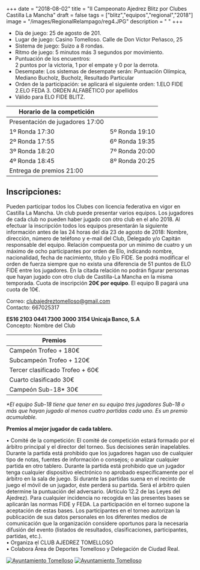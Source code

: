 +++
date = "2018-08-02"
title = "II Campeonato Ajedrez Blitz por Clubes Castilla La Mancha"
draft = false
tags = ["blitz","equipos","regional","2018"]
image = "/images/RegionalRelampago/reg4.JPG"
description = " "
+++


*	Día de juego: 25 de agosto de 201.  
*	Lugar de juego: Casino Tomelloso. Calle de Don Víctor Peñasco, 25 
*	Sistema de juego: Suizo a 8 rondas.  
*	Ritmo de juego: 5 minutos más 3 segundos por movimiento. 
*	Puntuación de los encuentros:  
2 puntos por la victoria, 1 por el empate y 0 por la derrota.
*	Desempate: Los sistemas de desempate serán:
Puntuación Olímpica, Mediano Bucholz, Bucholz, Resultado Particular
*	Orden de la participación: se aplicará el siguiente orden:
1.ELO FIDE 2.ELO FEDA 3. ORDEN ALFABÉTICO por apellidos
* Válido para ELO FIDE BLITZ.


| Horario de la competición |  |
| ------ | ------: |
| Presentación de jugadores 17:00 |  |
|1º Ronda	17:30 |	5º Ronda 19:10|
|2º Ronda	17:55| 6º Ronda	19:35| 	
|3º Ronda	18:20| 7º Ronda	20:00|	
|4º Ronda	18:45| 8º Ronda	20:25|		
|Entrega de premios	21:00|	



## Inscripciones:  
Pueden participar todos los Clubes con licencia federativa en vigor en Castilla La
Mancha. Un club puede presentar varios equipos. Los jugadores de cada club no
pueden haber jugado con otro club en el año 2018.
Al efectuar la inscripción todos los equipos presentarán la siguiente información
antes de las 24 horas del día 23 de agosto de 2018:
Nombre, dirección, número de teléfono y e-mail del Club, Delegado y/o Capitán
responsable del equipo. Relación compuesta por un mínimo de cuatro y un
máximo de ocho participantes por orden de Elo, indicando nombre, nacionalidad,
fecha de nacimiento, título y Elo FIDE. Se podrá modificar el orden de fuerza
siempre que no exista una diferencia de 51 puntos de ELO FIDE entre los
jugadores.
En la citada relación no podrán figurar personas que hayan jugado con otro club de Castilla-La Mancha en la misma temporada.
Cuota de inscripción **20€ por equipo**. El equipo B pagará una cuota de 10€.


Correo: <clubajedreztomelloso@gmail.com>  
Contacto: 667025317

**ES16 2103 0441 7300 3000 3154 Unicaja Banco, S.A**  
Concepto: Nombre del Club


| Premios |
| ------ |
|Campeón Trofeo + 180€ |
|Subcampeón	Trofeo + 120€|	
|Tercer clasificado Trofeo + 60€|	
|Cuarto clasificado 30€|
|Campeón Sub-18* 30€|			

_*El equipo Sub-18 tiene que tener en su equipo tres jugadores Sub-18 o más que hayan jugado al menos cuatro partidas cada uno. Es un premio acumulable._

**Premios al mejor jugador de cada tablero.**

•	Comité de la competición: El comité de competición estará formado por el árbitro principal y el director del torneo. Sus decisiones serán inapelables.  Durante la partida está prohibido que los jugadores hagan uso de cualquier tipo de notas, fuentes de información o consejos; o analizar cualquier partida en otro tablero. Durante la partida está prohibido que un jugador tenga cualquier dispositivo electrónico no aprobado específicamente por el árbitro en la sala de juego. Si durante las partidas suena en el recinto de juego el móvil de un jugador, éste perderá su partida. Será el árbitro quien determine la puntuación del adversario.  (Artículo 12.2 de las Leyes del Ajedrez). Para cualquier incidencia no recogida en las presentes bases se aplicarán las normas FIDE y FEDA. La participación en el torneo supone la aceptación de estas bases. Los participantes en el torneo autorizan la publicación de sus datos personales en los diferentes medios de comunicación que la organización considere oportunos para la necesaria difusión del evento (listados de resultados, clasificaciones, participantes, partidas, etc.).  
•	Organiza el CLUB AJEDREZ TOMELLOSO  
•	Colabora Área de Deportes Tomelloso y Delegación de Ciudad Real.

[![Ayuntamiento Tomelloso](/images/CtoRelampagoEquipos/aytotomelloso.png)](www.tomelloso.es)
[![Ayuntamiento Tomelloso](/images/CtoRelampagoEquipos/delecr.jpg)](https://ajedrezdelecr.webnode.es/)

